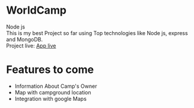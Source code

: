 # WorldCamp
Node js<br>
This is my best Project so far using Top technologies like Node js, express and MongoDB.<br>
Project live: <a href="https://evening-river-54465.herokuapp.com/">App live</a>

# Features to come
<ul>
  <li>Information About Camp's Owner</li>
  <li>Map with campground location</li>
  <li>Integration with google Maps</li>
 </ul>
